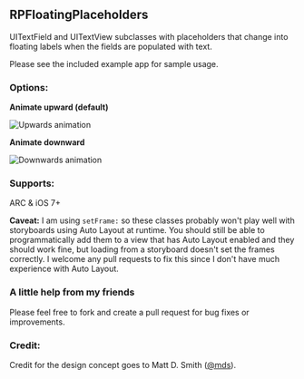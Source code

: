 ## RPFloatingPlaceholders

UITextField and UITextView subclasses with placeholders that change into floating labels when the fields are populated with text.  

Please see the included example app for sample usage.

### Options:

**Animate upward (default)**

![Upwards animation](http://i.imgur.com/Sze6OFN.gif)

**Animate downward**

![Downwards animation](http://i.imgur.com/iFkcpeJ.gif)

### Supports: 
ARC & iOS 7+

**Caveat:** I am using `setFrame:` so these classes probably won't play well with storyboards using Auto Layout at runtime.  You should still be able to programmatically add them to a view that has Auto Layout enabled and they should work fine, but loading from a storyboard doesn't set the frames correctly.  I welcome any pull requests to fix this since I don't have much experience with Auto Layout.

### A little help from my friends
Please feel free to fork and create a pull request for bug fixes or improvements.

### Credit:
Credit for the design concept goes to Matt D. Smith ([@mds](http://dribbble.com/shots/1254439--GIF-Mobile-Form-Interaction)).